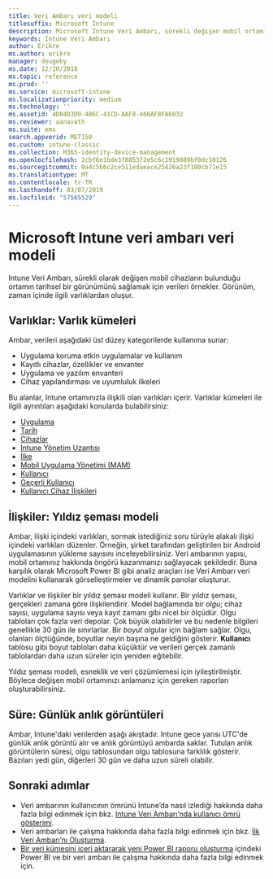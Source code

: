 ```yaml
---
title: Veri Ambarı veri modeli
titlesuffix: Microsoft Intune
description: Microsoft Intune Veri Ambarı, sürekli değişen mobil ortamınızın geçmiş bilgilerini görüntülemenizi sağlamak için günlük olarak veri örnekleri alır.
keywords: Intune Veri Ambarı
author: Erikre
ms.author: erikre
manager: dougeby
ms.date: 12/20/2018
ms.topic: reference
ms.prod: ''
ms.service: microsoft-intune
ms.localizationpriority: medium
ms.technology: ''
ms.assetid: 4D04D3D9-4B6C-41CD-AAF8-466AF8FA6032
ms.reviewer: aanavath
ms.suite: ems
search.appverid: MET150
ms.custom: intune-classic
ms.collection: M365-identity-device-management
ms.openlocfilehash: 2cbf6e1bde3f8853f2e5c6c1919089bf0dc10126
ms.sourcegitcommit: 9a4c5b6c2ce511edaeace25426a23f180cb71e15
ms.translationtype: MT
ms.contentlocale: tr-TR
ms.lasthandoff: 03/07/2019
ms.locfileid: "57565529"
---
```

# <a name="microsoft-intune-data-warehouse-data-model"></a>Microsoft Intune veri ambarı veri modeli

Intune Veri Ambarı, sürekli olarak değişen mobil cihazların bulunduğu ortamın tarihsel bir görünümünü sağlamak için verileri örnekler. Görünüm, zaman içinde ilgili varlıklardan oluşur.

## <a name="entities-entity-sets"></a>Varlıklar: Varlık kümeleri

Ambar, verileri aşağıdaki üst düzey kategorilerde kullanıma sunar:

  -  Uygulama koruma etkin uygulamalar ve kullanım
  -  Kayıtlı cihazlar, özellikler ve envanter
  -  Uygulama ve yazılım envanteri
  -  Cihaz yapılandırması ve uyumluluk ilkeleri

Bu alanlar, Intune ortamınızla ilişkili olan varlıkları içerir. Varlıklar kümeleri ile ilgili ayrıntıları aşağıdaki konularda bulabilirsiniz:

  -  [Uygulama](reports-ref-application.md)
  -  [Tarih](reports-ref-date.md)
  -  [Cihazlar](reports-ref-devices.md)
  -  [Intune Yönetim Uzantısı](reports-ref-intunemanagementextension.md)
  -  [İlke](reports-ref-policy.md)
  -  [Mobil Uygulama Yönetimi (MAM)](reports-ref-mobile-app-management.md)
  -  [Kullanıcı](reports-ref-user.md)
  -  [Geçerli Kullanıcı](reports-ref-current-user.md)
  -  [Kullanıcı Cihaz İlişkileri](reports-ref-user-device.md)

## <a name="relationships-star-schema-model"></a>İlişkiler: Yıldız şeması modeli

Ambar, ilişki içindeki varlıkları, sormak istediğiniz soru türüyle alakalı ilişki içindeki varlıkları düzenler. Örneğin, şirket tarafından geliştirilen bir Android uygulamasının yükleme sayısını inceleyebilirsiniz. Veri ambarının yapısı, mobil ortamınız hakkında öngörü kazanmanızı sağlayacak şekildedir. Buna karşılık olarak Microsoft Power BI gibi analiz araçları ise Veri Ambarı veri modelini kullanarak görselleştirmeler ve dinamik panolar oluşturur.

Varlıklar ve ilişkiler bir yıldız şeması modeli kullanır. Bir yıldız şeması, gerçekleri zamana göre ilişkilendirir. Model bağlamında bir *olgu*; cihaz sayısı, uygulama sayısı veya kayıt zamanı gibi nicel bir ölçüdür. Olgu tabloları çok fazla veri depolar. Çok büyük olabilirler ve bu nedenle bilgileri genellikle 30 gün ile sınırlarlar. Bir *boyut* olgular için bağlam sağlar. Olgu, olanları ölçtüğünde, boyutlar neyin başına ne geldiğini gösterir. **Kullanıcı** tablosu gibi boyut tabloları daha küçüktür ve verileri gerçek zamanlı tablolardan daha uzun süreler için yeniden eğitebilir. 

Yıldız şeması modeli, esneklik ve veri çözümlemesi için iyileştirilmiştir. Böylece değişen mobil ortamınızı anlamanız için gereken raporları oluşturabilirsiniz.

## <a name="time-daily-snapshots"></a>Süre: Günlük anlık görüntüleri

Ambar, Intune'daki verilerden aşağı akıştadır. Intune gece yarısı UTC'de günlük anlık görüntü alır ve anlık görüntüyü ambarda saklar. Tutulan anlık görüntülerin süresi, olgu tablosundan olgu tablosuna farklılık gösterir. Bazıları yedi gün, diğerleri 30 gün ve daha uzun süreli olabilir.

## <a name="next-steps"></a>Sonraki adımlar

 - Veri ambarının kullanıcının ömrünü Intune’da nasıl izlediği hakkında daha fazla bilgi edinmek için bkz. [Intune Veri Ambarı’nda kullanıcı ömrü gösterimi](reports-ref-user-timeline.md).
 - Veri ambarları ile çalışma hakkında daha fazla bilgi edinmek için bkz. [İlk Veri Ambarı’nı Oluşturma](https://www.codeproject.com/Articles/652108/Create-First-Data-WareHouse).
 - [Bir veri kümesini içeri aktararak yeni Power BI raporu oluşturma](https://powerbi.microsoft.com/documentation/powerbi-service-create-a-new-report/) içindeki Power BI ve bir veri ambarı ile çalışma hakkında daha fazla bilgi edinmek için. 
